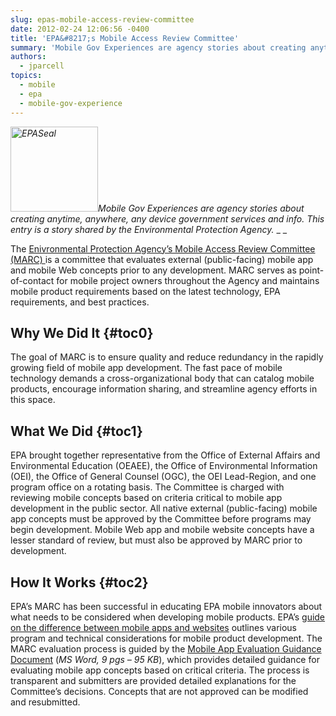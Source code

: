```yaml
---
slug: epas-mobile-access-review-committee
date: 2012-02-24 12:06:56 -0400
title: 'EPA&#8217;s Mobile Access Review Committee'
summary: 'Mobile Gov Experiences are agency stories about creating anytime, anywhere, any device government services and info. This entry is a story shared by the Environmental Protection Agency. The Enivronmental Protection Agency&#8217;s Mobile Access Review Committee (MARC) is a committee that evaluates external (public-facing) mobile app and mobile Web concepts prior to any development. MARC serves as'
authors:
  - jparcell
topics:
  - mobile
  - epa
  - mobile-gov-experience
---
```


_[<img class="alignright size-full wp-image-94252" alt="EPASeal" src="https://s3.amazonaws.com/digitalgov/_legacy-img/2012/02/EPASeal.gif" width="140" height="136" />](https://s3.amazonaws.com/digitalgov/_legacy-img/2012/02/EPASeal.gif)Mobile Gov Experiences are agency stories about creating anytime, anywhere, any device government services and info._ _This entry is a story shared by the Environmental Protection Agency._ _
  _ 

The <a href="http://www2.epa.gov/webguide/mobile-access-review-committee" rel="nofollow">Enivronmental Protection Agency&#8217;s Mobile Access Review Committee (MARC) </a>is a committee that evaluates external (public-facing) mobile app and mobile Web concepts prior to any development. MARC serves as point-of-contact for mobile project owners throughout the Agency and maintains mobile product requirements based on the latest technology, EPA requirements, and best practices.

## <a name="x-Why We Did It"></a>Why We Did It {#toc0}

The goal of MARC is to ensure quality and reduce redundancy in the rapidly growing field of mobile app development. The fast pace of mobile technology demands a cross-organizational body that can catalog mobile products, encourage information sharing, and streamline agency efforts in this space.

## <a name="x-What We Did"></a>What We Did {#toc1}

EPA brought together representative from the Office of External Affairs and Environmental Education (OEAEE), the Office of Environmental Information (OEI), the Office of General Counsel (OGC), the OEI Lead-Region, and one program office on a rotating basis. The Committee is charged with reviewing mobile concepts based on criteria critical to mobile app development in the public sector. All native external (public-facing) mobile app concepts must be approved by the Committee before programs may begin development. Mobile Web app and mobile website concepts have a lesser standard of review, but must also be approved by MARC prior to development.

## <a name="x-How It Works"></a>How It Works {#toc2}

EPA&#8217;s MARC has been successful in educating EPA mobile innovators about what needs to be considered when developing mobile products. EPA&#8217;s [guide on the difference between mobile apps and websites](http://www2.epa.gov/webguide/mobile-web-and-native-apps) outlines various program and technical considerations for mobile product development. The MARC evaluation process is guided by the [Mobile App Evaluation Guidance Document](https://s3.amazonaws.com/digitalgov/_legacy-img/2012/02/EPA-Mobile-App-Evaluation-Guidance-1.doc) (_MS Word, 9 pgs &#8211; 95 KB_), which provides detailed guidance for evaluating mobile app concepts based on critical criteria. The process is transparent and submitters are provided detailed explanations for the Committee&#8217;s decisions. Concepts that are not approved can be modified and resubmitted.